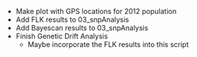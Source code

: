 - Make plot with GPS locations for 2012 population
- Add FLK results to 03_snpAnalysis
- Add Bayescan results to 03_snpAnalysis
- Finish Genetic Drift Analysis
    + Maybe incorporate the FLK results into this script